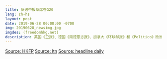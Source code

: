 ```yaml
---
title: 反送中报章席卷G20
lang: zh-hs
layout: post
date: 2019-06-28 00:00:00 -0700
img: 20190628_newsimg.jpg
imgdes: (freedomhkg.net)
description: 英国《卫报》、德国《南德意志报》、加拿大《环球邮报》和《Politico》欧洲网线上版27日都已经刊登来自港人的公开信，而澳洲《澳洲人报》（The Australian）、日本《朝日新闻》（The Asahi Shimbun）、《日本时报》（The Japan Times）、韩国《朝鲜日报》、《东亚日报》、《韩国日报》亦会在周五（28日）刊登公开信。信中重申要求港府撤回修例草案、释放所有示威者和成立独立调查委员会，调查警方滥用武力情况等诉求，并恳请各国人民向当地政府反映情况，将香港议题带到G20峰会上。
---
```

[Source: HKFP](https://www.hongkongfp.com/2019/06/28/stand-hong-kong-g20-appeal-extradition-law-crisis-appears-10-intl-newspapers/)
[Source: ltn](https://news.ltn.com.tw/news/world/breakingnews/2835935)
[Source: headline daily](https://hd.stheadline.com/news/realtime/hk/1532667/%E5%8D%B3%E6%99%82-%E6%B8%AF%E8%81%9E-%E9%80%83%E7%8A%AF%E6%A2%9D%E4%BE%8B-G20%E9%96%8B%E5%B9%95-%E6%97%A5%E5%A0%B1%E7%AB%A0%E7%99%BB%E5%8F%8D%E4%BF%AE%E4%BE%8B%E5%BB%A3%E5%91%8A)